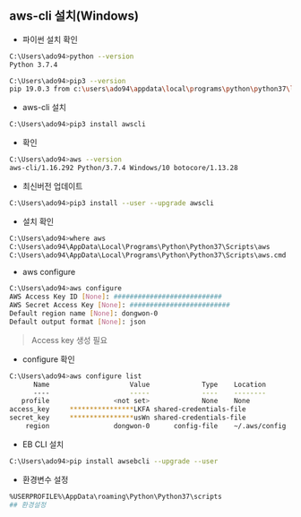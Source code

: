 ## aws-cli 설치(Windows)

- 파이썬 설치 확인

``` bash
C:\Users\ado94>python --version
Python 3.7.4

C:\Users\ado94>pip3 --version
pip 19.0.3 from c:\users\ado94\appdata\local\programs\python\python37\lib\site-packages\pip (python 3.7)
```

- aws-cli 설치

``` bash
C:\Users\ado94>pip3 install awscli
```

- 확인

``` bash
C:\Users\ado94>aws --version
aws-cli/1.16.292 Python/3.7.4 Windows/10 botocore/1.13.28
```

- 최신버전 업데이트 

``` bash
C:\Users\ado94>pip3 install --user --upgrade awscli
```

- 설치 확인

``` bash
C:\Users\ado94>where aws
C:\Users\ado94\AppData\Local\Programs\Python\Python37\Scripts\aws
C:\Users\ado94\AppData\Local\Programs\Python\Python37\Scripts\aws.cmd
```

- aws configure

``` bash
C:\Users\ado94>aws configure
AWS Access Key ID [None]: ###########################
AWS Secret Access Key [None]: #########################
Default region name [None]: dongwon-0
Default output format [None]: json
```

> Access key 생성 필요

- configure 확인

``` bash
C:\Users\ado94>aws configure list
      Name                    Value             Type    Location
      ----                    -----             ----    --------
   profile                <not set>             None    None
access_key     ****************LKFA shared-credentials-file
secret_key     ****************usWn shared-credentials-file
    region                dongwon-0      config-file    ~/.aws/config
```

- EB CLI 설치

``` bash
C:\Users\ado94>pip install awsebcli --upgrade --user
```

- 환경변수 설정

``` bash
%USERPROFILE%\AppData\roaming\Python\Python37\scripts
## 환경설정 
```



